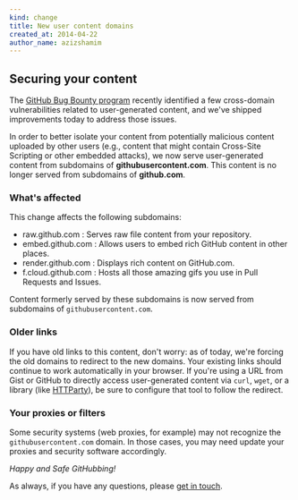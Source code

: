 ```yaml
---
kind: change
title: New user content domains
created_at: 2014-04-22
author_name: azizshamim
---
```


## Securing your content

The [GitHub Bug Bounty program](https://bounty.github.com) recently identified a few cross-domain vulnerabilities related to user-generated content, and we've shipped improvements today to address those issues.

In order to better isolate your content from potentially malicious content uploaded by other users (e.g., content that might contain Cross-Site Scripting or other embedded attacks), we now serve user-generated content from subdomains of **githubusercontent.com**. This content is no longer served from subdomains of **github.com**.

### What's affected

This change affects the following subdomains:

* raw.github.com : Serves raw file content from your repository.
* embed.github.com : Allows users to embed rich GitHub content in other places.
* render.github.com : Displays rich content on GitHub.com.
* f.cloud.github.com : Hosts all those amazing gifs you use in Pull Requests and Issues.

Content formerly served by these subdomains is now served from subdomains of `githubusercontent.com`.

### Older links

If you have old links to this content, don't worry: as of today, we're forcing the old domains to redirect to the new domains. Your existing links should continue to work automatically in your browser. If you're using a URL from Gist or GitHub to directly access user-generated content via `curl`, `wget`, or a library (like [HTTParty](https://github.com/jnunemaker/httparty)), be sure to configure that tool to follow the redirect.

### Your proxies or filters

Some security systems (web proxies, for example) may not recognize the `githubusercontent.com` domain. In those cases, you may need update your proxies and security software accordingly.

*Happy and Safe GitHubbing!*

As always, if you have any questions, please [get in touch][contact].

[contact]: https://github.com/contact?form[subject]=Changes+to+user+content+domains
